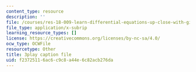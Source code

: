 ```yaml
---
content_type: resource
description: ''
file: /courses/res-18-009-learn-differential-equations-up-close-with-gilbert-strang-and-cleve-moler-fall-2015/f23725116ac6c9c8a44e6c82acb276da_GAOjfd5QJZE.srt
file_type: application/x-subrip
learning_resource_types: []
license: https://creativecommons.org/licenses/by-nc-sa/4.0/
ocw_type: OCWFile
resourcetype: Other
title: 3play caption file
uid: f2372511-6ac6-c9c8-a44e-6c82acb276da
---
```

